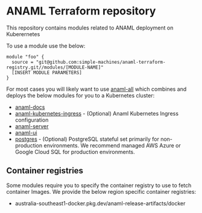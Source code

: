 # ANAML Terraform repository

This repository contains modules related to ANAML deployment on Kuberernetes

To use a module use the below:

```
module "foo" {
  source = "git@github.com:simple-machines/anaml-terraform-registry.git//modules/[MODULE-NAME]"
  [INSERT MODULE PARAMETERS]
}
```

For most cases you will likely want to use [anaml-all](./anaml-all) which combines and deploys the below modules for you to a Kubernetes cluster:
  - [anaml-docs](./anaml-docs)
  - [anaml-kubernetes-ingress](./anaml-kubernetes-ingress) - (Optional) Anaml Kubernetes Ingress configuration
  - [anaml-server](./anaml-server)
  - [anaml-ui](./anaml-ui)
  - [postgres](./postgres) - (Optional) PostgreSQL stateful set primarily for non-production environments. We recommend managed AWS Azure or Google Cloud SQL for production environments.
  
## Container registries

Some modules require you to specify the container registry to use to fetch container Images.
We provide the below region specific container registries:

  - australia-southeast1-docker.pkg.dev/anaml-release-artifacts/docker
